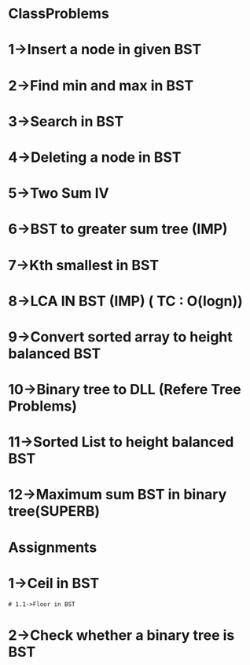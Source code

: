 # ClassProblems
# 1->Insert a node in given BST
# 2->Find min and max in BST
# 3->Search in BST
# 4->Deleting a node in BST
# 5->Two Sum IV
# 6->BST to greater sum tree (IMP)
# 7->Kth smallest in BST
# 8->LCA IN BST (IMP) ( TC : O(logn))
# 9->Convert sorted array to height balanced BST
# 10->Binary tree to DLL (Refere Tree Problems)
# 11->Sorted List to height balanced BST
# 12->Maximum sum BST in binary tree(SUPERB)

# Assignments
# 1->Ceil in BST
    # 1.1->Floor in BST
# 2->Check whether a binary tree is BST

